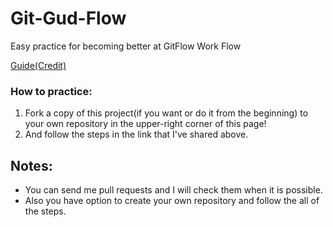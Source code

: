 # Git-Gud-Flow
Easy practice for becoming better at GitFlow Work Flow

[Guide(Credit)](https://www.atlassian.com/git/tutorials/comparing-workflows/gitflow-workflow#:~:text=Gitflow%20Workflow%20is%20a%20Git,designed%20around%20the%20project%20release.&text=In%20addition%20to%20feature%20branches,%2C%20maintaining%2C%20and%20recording%20releases.)

### How to practice:
1. Fork a copy of this project(if you want or do it from the beginning) to your own repository in the upper-right corner of this page!
2. And follow the steps in the link that I've shared above.

## Notes:
- You can send me pull requests and I will check them when it is possible.
- Also you have option to create your own repository and follow the all of the steps.
